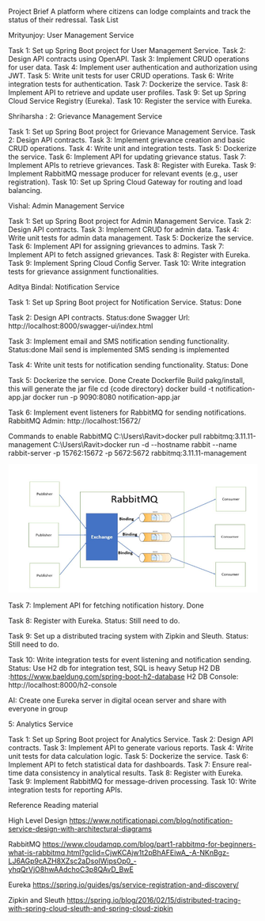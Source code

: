 Project Brief
A platform where citizens can lodge complaints and track the status of their redressal.
Task List

Mrityunjoy: User Management Service

Task 1: Set up Spring Boot project for User Management Service.
Task 2: Design API contracts using OpenAPI.
Task 3: Implement CRUD operations for user data.
Task 4: Implement user authentication and authorization using JWT.
Task 5: Write unit tests for user CRUD operations.
Task 6: Write integration tests for authentication.
Task 7: Dockerize the service.
Task 8: Implement API to retrieve and update user profiles.
Task 9: Set up Spring Cloud Service Registry (Eureka).
Task 10: Register the service with Eureka.

Shriharsha : 2: Grievance Management Service

Task 1: Set up Spring Boot project for Grievance Management Service.
Task 2: Design API contracts.
Task 3: Implement grievance creation and basic CRUD operations.
Task 4: Write unit and integration tests.
Task 5: Dockerize the service.
Task 6: Implement API for updating grievance status.
Task 7: Implement APIs to retrieve grievances.
Task 8: Register with Eureka.
Task 9: Implement RabbitMQ message producer for relevant events (e.g., user registration).
Task 10: Set up Spring Cloud Gateway for routing and load balancing.

Vishal: Admin Management Service

Task 1: Set up Spring Boot project for Admin Management Service.
Task 2: Design API contracts.
Task 3: Implement CRUD for admin data.
Task 4: Write unit tests for admin data management.
Task 5: Dockerize the service.
Task 6: Implement API for assigning grievances to admins.
Task 7: Implement API to fetch assigned grievances.
Task 8: Register with Eureka.
Task 9: Implement Spring Cloud Config Server.
Task 10: Write integration tests for grievance assignment functionalities.

Aditya Bindal: Notification Service

Task 1: Set up Spring Boot project for Notification Service.
Status: Done

Task 2: Design API contracts.
Status:done
Swagger Url: http://localhost:8000/swagger-ui/index.html

Task 3: Implement email and SMS notification sending functionality.
Status:done
Mail send is implemented
SMS sending is implemented

Task 4: Write unit tests for notification sending functionality.
Status: Done

Task 5: Dockerize the service.
Done
Create Dockerfile
Build pakg/install, this will generate the jar file
cd {code directory}
docker build -t notification-app.jar
docker run -p 9090:8080 notification-app.jar


Task 6: Implement event listeners for RabbitMQ for sending notifications.
RabbitMQ Admin: http://localhost:15672/

Commands to enable RabbitMQ
C:\Users\Ravit>docker pull rabbitmq:3.11.11-management
C:\Users\Ravit>docker run -d --hostname rabbit --name rabbit-server -p 15762:15672 -p 5672:5672 rabbitmq:3.11.11-management

<img src="images/rabbitmq_structure.png"/>

Task 7: Implement API for fetching notification history.
Done

Task 8: Register with Eureka.
Status: Still need to do.

Task 9: Set up a distributed tracing system with Zipkin and Sleuth.
Status: Still need to do.

Task 10: Write integration tests for event listening and notification sending.
Status:
Use H2 db for integration test, SQL is heavy
Setup H2 DB :https://www.baeldung.com/spring-boot-h2-database
H2 DB Console: http://localhost:8000/h2-console


AI: Create one Eureka server in digital ocean server and share with everyone in group


5: Analytics Service

Task 1: Set up Spring Boot project for Analytics Service.
Task 2: Design API contracts.
Task 3: Implement API to generate various reports.
Task 4: Write unit tests for data calculation logic.
Task 5: Dockerize the service.
Task 6: Implement API to fetch statistical data for dashboards.
Task 7: Ensure real-time data consistency in analytical results.
Task 8: Register with Eureka.
Task 9: Implement RabbitMQ for message-driven processing.
Task 10: Write integration tests for reporting APIs.


Reference Reading material

High Level Design
https://www.notificationapi.com/blog/notification-service-design-with-architectural-diagrams

RabbitMQ
https://www.cloudamqp.com/blog/part1-rabbitmq-for-beginners-what-is-rabbitmq.html?gclid=CjwKCAjw1t2pBhAFEiwA_-A-NKnBgz-LJ6AGp9cAZH8XZsc2aDsoIWipsOp0_-yhqQrVjO8hwAAdchoC3p8QAvD_BwE

Eureka
https://spring.io/guides/gs/service-registration-and-discovery/

Zipkin and Sleuth
https://spring.io/blog/2016/02/15/distributed-tracing-with-spring-cloud-sleuth-and-spring-cloud-zipkin





